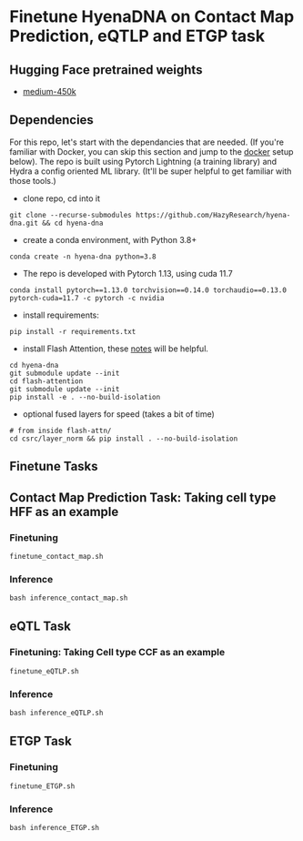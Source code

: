 # Finetune HyenaDNA on Contact Map Prediction, eQTLP and ETGP task

## Hugging Face pretrained weights
<a name="huggingface"></a>

- [medium-450k](https://huggingface.co/LongSafari/hyenadna-medium-450k-seqlen/tree/main)

## Dependencies
<a name="dependencies"></a>

For this repo, let's start with the dependancies that are needed. (If you're familiar with Docker, you can skip this section and jump to the [docker](#docker) setup below). The repo is built using Pytorch Lightning (a training library) and Hydra a config oriented ML library. (It'll be super helpful to get familiar with those tools.)

- clone repo, cd into it

```
git clone --recurse-submodules https://github.com/HazyResearch/hyena-dna.git && cd hyena-dna
```

- create a conda environment, with Python 3.8+

```
conda create -n hyena-dna python=3.8
```

- The repo is developed with Pytorch 1.13, using cuda 11.7

```
conda install pytorch==1.13.0 torchvision==0.14.0 torchaudio==0.13.0 pytorch-cuda=11.7 -c pytorch -c nvidia
```

- install requirements:
```
pip install -r requirements.txt
```
- install Flash Attention, these [notes](https://github.com/HazyResearch/safari#getting-started) will be helpful.
```
cd hyena-dna
git submodule update --init
cd flash-attention
git submodule update --init
pip install -e . --no-build-isolation
```
- optional fused layers for speed (takes a bit of time)
```
# from inside flash-attn/
cd csrc/layer_norm && pip install . --no-build-isolation
```

## Finetune Tasks

## Contact Map Prediction Task: Taking cell type HFF as an example

### Finetuning

```
finetune_contact_map.sh
```

### Inference
```markdown
bash inference_contact_map.sh
```

## eQTL Task

### Finetuning: Taking Cell type CCF as an example

```
finetune_eQTLP.sh
```

### Inference
```markdown
bash inference_eQTLP.sh
```

## ETGP Task

### Finetuning

```
finetune_ETGP.sh
```

### Inference
```markdown
bash inference_ETGP.sh
```


